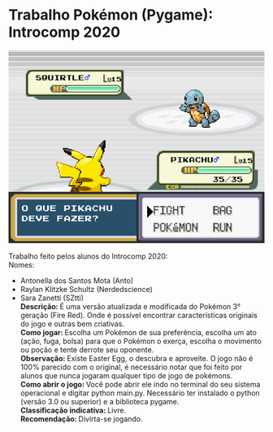 # Trabalho Pokémon (Pygame): Introcomp 2020

![alt print](image.png)

Trabalho feito pelos alunos do Introcomp 2020:<br>
Nomes:
* Antonella dos Santos Mota (Anto)
* Raylan Klitzke Schultz (Nerdedscience)
* Sara Zanetti (SZtti)<br>
<b>Descrição: </b>É uma versão atualizada e modificada do Pokémon 3° geração (Fire Red). Onde é possível encontrar características originais do jogo e outras bem criativas.<br>
<b>Como jogar: </b>Escolha um Pokémon de sua preferência, escolha um ato (ação, fuga, bolsa) para que o Pokémon o exerça, escolha o movimento ou poção e tente derrote seu oponente.<br>
<b>Observação: </b>Existe Easter Egg, o descubra e aproveite. O jogo não é 100% parecido com o original, é necessário notar que foi feito por alunos que nunca jogaram qualquer tipo de jogo de pokémons.<br>
<b>Como abrir o jogo: </b>Você pode abrir ele indo no terminal do seu sistema operacional e digitar python main.py.
Necessário ter instalado o python (versão 3.0 ou superior) e a biblioteca pygame.<br>
<b>Classificação indicativa: </b>Livre.<br>
<b>Recomendação: </b>Divirta-se jogando.
